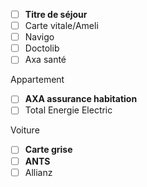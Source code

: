 
- [ ] **Titre de séjour**
- [ ] Carte vitale/Ameli
- [ ] Navigo
- [ ] Doctolib
- [ ] Axa santé

Appartement
- [ ] **AXA assurance habitation**
- [ ] Total Energie Electric

Voiture
- [ ] **Carte grise**
- [ ] **ANTS**
- [ ] Allianz